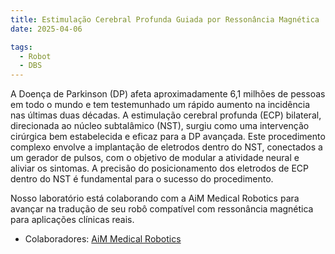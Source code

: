 ```yaml
---
title: Estimulação Cerebral Profunda Guiada por Ressonância Magnética
date: 2025-04-06

tags:
  - Robot
  - DBS
---
```


A Doença de Parkinson (DP) afeta aproximadamente 6,1 milhões de pessoas em todo o mundo e tem testemunhado um rápido aumento na incidência nas últimas duas décadas. A estimulação cerebral profunda (ECP) bilateral, direcionada ao núcleo subtalâmico (NST), surgiu como uma intervenção cirúrgica bem estabelecida e eficaz para a DP avançada. Este procedimento complexo envolve a implantação de eletrodos dentro do NST, conectados a um gerador de pulsos, com o objetivo de modular a atividade neural e aliviar os sintomas. A precisão do posicionamento dos eletrodos de ECP dentro do NST é fundamental para o sucesso do procedimento.

Nosso laboratório está colaborando com a AiM Medical Robotics para avançar na tradução de seu robô compatível com ressonância magnética para aplicações clínicas reais.

* Colaboradores: [AiM Medical Robotics](https://www.aimmedicalrobotics.com/)

<!--more-->
